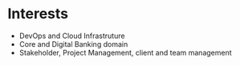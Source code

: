 # Interests

* DevOps and Cloud Infrastruture
* Core and Digital Banking domain
* Stakeholder, Project Management, client and team management
